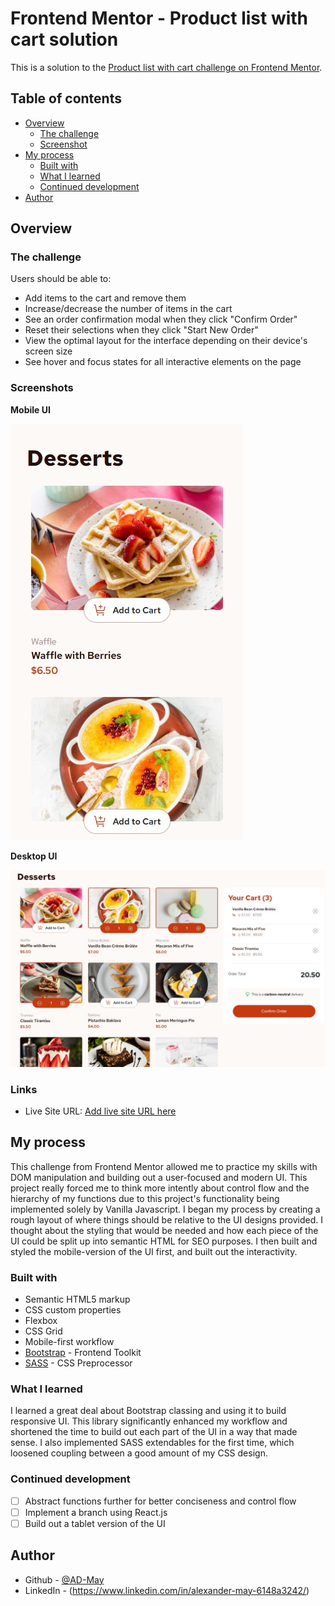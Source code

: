 # Frontend Mentor - Product list with cart solution

This is a solution to the [Product list with cart challenge on Frontend Mentor](https://www.frontendmentor.io/challenges/product-list-with-cart-5MmqLVAp_d).

## Table of contents

- [Overview](#overview)
  - [The challenge](#the-challenge)
  - [Screenshot](#screenshot)
- [My process](#my-process)
  - [Built with](#built-with)
  - [What I learned](#what-i-learned)
  - [Continued development](#continued-development)
- [Author](#author)

## Overview

### The challenge

Users should be able to:

- Add items to the cart and remove them
- Increase/decrease the number of items in the cart
- See an order confirmation modal when they click "Confirm Order"
- Reset their selections when they click "Start New Order"
- View the optimal layout for the interface depending on their device's screen size
- See hover and focus states for all interactive elements on the page

### Screenshots

**Mobile UI**

![Mobile Screenshot](./mobile-screenshot.jpg)



**Desktop UI**

![Desktop](./desktop-screenshot.jpg)



### Links

- Live Site URL: [Add live site URL here](https://your-live-site-url.com)

## My process

This challenge from Frontend Mentor allowed me to practice my skills with DOM manipulation and building out a user-focused and modern UI. This project really forced me to think more intently about control flow and the hierarchy of my functions due to this project's functionality being implemented solely by Vanilla Javascript. I began my process by creating a rough layout of where things should be relative to the UI designs provided. I thought about the styling that would be needed and how each piece of the UI could be split up into semantic HTML for SEO purposes. I then built and styled the mobile-version of the UI first, and built out the interactivity.

### Built with

- Semantic HTML5 markup
- CSS custom properties
- Flexbox
- CSS Grid
- Mobile-first workflow
- [Bootstrap](https://getbootstrap.com/) - Frontend Toolkit
- [SASS](https://sass-lang.com/) - CSS Preprocessor


### What I learned

I learned a great deal about Bootstrap classing and using it to build responsive UI. This library significantly enhanced my workflow and shortened the time to build out each part of the UI in a way that made sense. I also implemented SASS extendables for the first time, which loosened coupling between a good amount of my CSS design.

### Continued development

- [ ] Abstract functions further for better conciseness and control flow
- [ ] Implement a branch using React.js
- [ ] Build out a tablet version of the UI

## Author

- Github - [@AD-May](https://github.com/AD-May)
- LinkedIn - (https://www.linkedin.com/in/alexander-may-6148a3242/)
